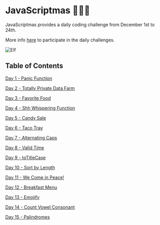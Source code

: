 # JavaScriptmas 🎄🎄🎄

JavaScriptmas provides a daily coding challenge from December 1st to 24th.

More info [here](https://scrimba.com/learn/javascriptmas) to participate in the daily challenges.

![Elf](https://media.giphy.com/media/oBTCwXvs0SUNO/giphy.gif)

## Table of Contents

[Day 1 - Panic Function](day1_panic_function/README.md)

[Day 2 - Totally Private Data Farm](day2_totally_private_data_farm/README.md)

[Day 3 - Favorite Food](day3_favorite_food/README.md)

[Day 4 - Shh Whispering Function](day4_shh_whispering_function/README.md)

[Day 5 - Candy Sale](day5_candy_sale/README.md)

[Day 6 - Taco Tray](day6_taco_tray/README.md)

[Day 7 - Alternating Caps](day7_alternating_caps/README.md)

[Day 8 - Valid Time](day8_valid_time/README.md)

[Day 9 - toTitleCase](day9_to_title_case/README.md)

[Day 10 - Sort by Length](day10_sort_by_length/README.md)

[Day 11 - We Come in Peace!](day11_we_come_in_peace/README.md)

[Day 12 - Breakfast Menu](day12_breakfast_menu/README.md)

[Day 13 - Emojify](day13_emojify/README.md)

[Day 14 - Count Vowel Consonant](day14_count_vowel_consonant/README.md)

[Day 15 - Palindromes](day15_palindromes/README.md)